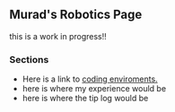 ## Murad's Robotics Page
this is a work in progress!!
### Sections
* Here is a link to [ coding enviroments. ](/roboticsPages/enviroments )
* here is where my experience would be
* here is where the tip log would be
